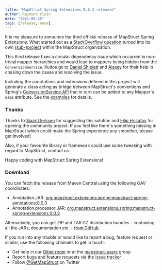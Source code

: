 ```yaml
---
title: "MapStruct Spring Extensions 0.0.3 released"
author: Raimund Klein
date: "2021-05-25"
tags: [release, news]
---
```


It is my pleasure to announce the third official release of MapStruct Spring Extensions.
What started out as a [StackOverflow question](https://stackoverflow.com/q/58081224/3361467) turned into its own [(sub-)project](https://github.com/mapstruct/mapstruct-spring-extensions) within the MapStruct organization.

This third release fixes a circular dependency issue which occurred in non-trivial mapper hierarchies and would lead to mappers being hidden from the `ConversionService`. Kudos go to [Daniel Shiplett](https://github.com/danielshiplett) and [Alexey](https://github.com/PRIESt512) for their help in chasing down the cause and resolving the issue.

Including the annotations and extensions defined in this project will generate a class acting as bridge between MapStruct's conventions and Spring's [ConversionService API](https://docs.spring.io/spring-framework/docs/current/reference/html/core.html#core-convert-ConversionService-API) that in turn can be added to any Mapper's `uses` attribute. See the [examples](https://github.com/mapstruct/mapstruct-spring-extensions/tree/master/examples) for details. 

<!--more-->

### Thanks

Thanks to [Sjaak Derksen](https://github.com/sjaakd) for suggesting this solution and [Filip Hrisafov](https://github.com/filiphr) for opening the community project.
If you feel like there's something missing in MapStruct which could make the Spring experience any smoother, please get involved!

Also, if your favourite library or framework could use some tweaking with regard to MapStruct, contact us.    

Happy coding with MapStruct Spring Extensions!

### Download

You can fetch the release from Maven Central using the following GAV coordinates:

* Annotation JAR: [org.mapstruct.extensions.spring:mapstruct-spring-annotations:0.0.3](http://search.maven.org/#artifactdetails|org.mapstruct.extensions.spring|mapstruct-spring-annotations|0.0.3|jar)
* Annotation processor JAR: [org.mapstruct.extensions.spring:mapstruct-spring-extensions:0.0.3](http://search.maven.org/#artifactdetails|org.mapstruct.extensions.spring|mapstruct-spring-extensions|0.0.3|jar)

Alternatively, you can get ZIP and TAR.GZ distribution bundles - containing all the JARs, documentation etc. - [from GitHub](https://github.com/mapstruct/mapstruct-spring-extensions/releases/tag/v0.0.3).

If you run into any trouble or would like to report a bug, feature request or similar, use the following channels to get in touch:

* Get help in our [Gitter room](https://gitter.im/mapstruct/mapstruct-users) or at the [mapstruct-users](https://groups.google.com/forum/?fromgroups#!forum/mapstruct-users) group
* Report bugs and feature requests via the [issue tracker](https://github.com/mapstruct/mapstruct-spring-extensions/issues)
* Follow [@GetMapStruct](https://twitter.com/GetMapStruct) on Twitter
